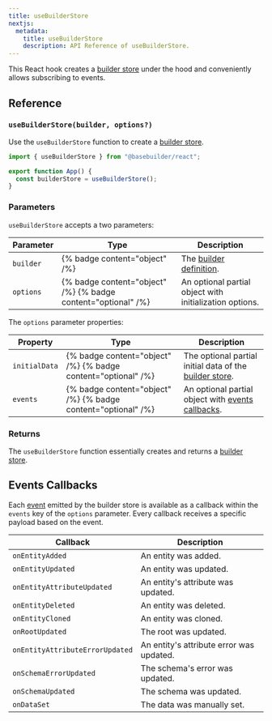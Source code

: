 ```yaml
---
title: useBuilderStore
nextjs:
  metadata:
    title: useBuilderStore
    description: API Reference of useBuilderStore.
---
```


This React hook creates a [builder store](/docs/api/create-builder-store) under the hood and conveniently allows subscribing to events.

## Reference

### `useBuilderStore(builder, options?)`

Use the `useBuilderStore` function to create a [builder store](/docs/api/create-builder-store).

```typescript
import { useBuilderStore } from "@basebuilder/react";

export function App() {
  const builderStore = useBuilderStore();
}
```

### Parameters

`useBuilderStore` accepts a two parameters:

| Parameter | Type                                                          | Description                                             |
| --------- | ------------------------------------------------------------- | ------------------------------------------------------- |
| `builder` | {% badge content="object" /%}                                 | The [builder definition](/docs/api/create-builder).     |
| `options` | {% badge content="object" /%} {% badge content="optional" /%} | An optional partial object with initialization options. |

The `options` parameter properties:

| Property      | Type                                                          | Description                                                                               |
| ------------- | ------------------------------------------------------------- | ----------------------------------------------------------------------------------------- |
| `initialData` | {% badge content="object" /%} {% badge content="optional" /%} | The optional partial initial data of the [builder store](/docs/api/create-builder-store). |
| `events`      | {% badge content="object" /%} {% badge content="optional" /%} | An optional partial object with [events callbacks](#events-callbacks).                    |

### Returns

The `useBuilderStore` function essentially creates and returns a [builder store](/docs/api/create-builder-store).

## Events Callbacks

Each [event](/docs/api/create-builder-store#events) emitted by the builder store is available as a callback within the `events` key of the `options` parameter. Every callback receives a specific payload based on the event.

| Callback                        | Description                              |
| ------------------------------- | ---------------------------------------- |
| `onEntityAdded`                 | An entity was added.                     |
| `onEntityUpdated`               | An entity was updated.                   |
| `onEntityAttributeUpdated`      | An entity's attribute was updated.       |
| `onEntityDeleted`               | An entity was deleted.                   |
| `onEntityCloned`                | An entity was cloned.                    |
| `onRootUpdated`                 | The root was updated.                    |
| `onEntityAttributeErrorUpdated` | An entity's attribute error was updated. |
| `onSchemaErrorUpdated`          | The schema's error was updated.          |
| `onSchemaUpdated`               | The schema was updated.                  |
| `onDataSet`                     | The data was manually set.               |
